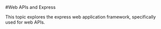 #Web APIs and Express

This topic explores the express web application framework, specifically used for web APIs.  
